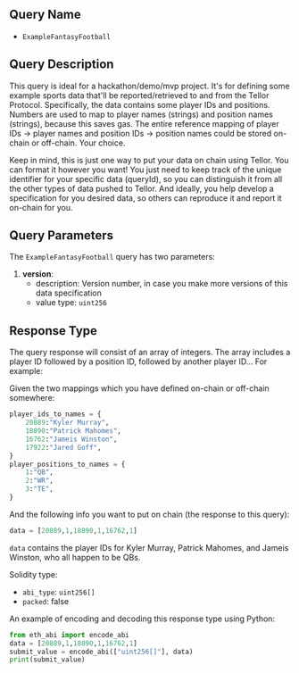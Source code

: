 ## Query Name

- `ExampleFantasyFootball`

## Query Description

This query is ideal for a hackathon/demo/mvp project. It's for defining some example sports data that'll be reported/retrieved to and from the Tellor Protocol. Specifically, the data contains some player IDs and positions. Numbers are used to map to player names (strings) and position names (strings), because this saves gas. The entire reference mapping of player IDs -> player names and position IDs -> position names could be stored on-chain or off-chain. Your choice.

Keep in mind, this is just one way to put your data on chain using Tellor. You can format it however you want! You just need to keep track of the unique identifier for your specific data (queryId), so you can distinguish it from all the other types of data pushed to Tellor. And ideally, you help develop a specification for you desired data, so others can reproduce it and report it on-chain for you.

## Query Parameters

The `ExampleFantasyFootball` query has two parameters:

1. **version**:
    - description: Version number, in case you make more versions of this data specification
    - value type: `uint256`

## Response Type

The query response will consist of an array of integers. The array includes a player ID followed by a position ID, followed by another player ID... For example:

Given the two mappings which you have defined on-chain or off-chain somewhere:
```python
player_ids_to_names = {
    20889:"Kyler Murray",
    18890:"Patrick Mahomes",
    16762:"Jameis Winston",
    17922:"Jared Goff",
}
player_positions_to_names = {
    1:"QB",
    2:"WR",
    3:"TE",
}
```
And the following info you want to put on chain (the response to this query):
```python
data = [20889,1,18890,1,16762,1]
```
`data` contains the player IDs for Kyler Murray, Patrick Mahomes, and Jameis Winston, who all happen to be QBs.

Solidity type:
- `abi_type`: `uint256[]`
- `packed`: false

An example of encoding and decoding this response type using Python:

```python
from eth_abi import encode_abi
data = [20889,1,18890,1,16762,1]
submit_value = encode_abi(["uint256[]"], data)
print(submit_value)
```
